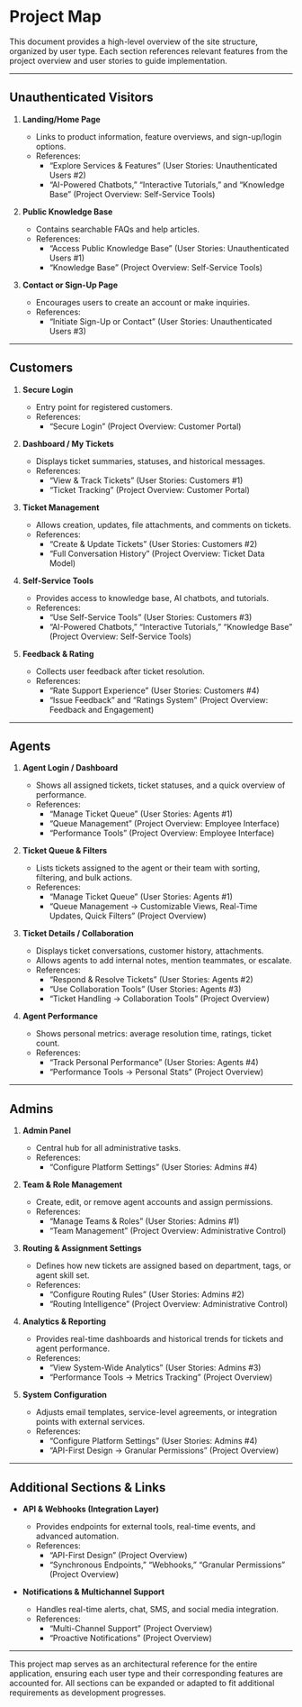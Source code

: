 # Project Map

This document provides a high-level overview of the site structure, organized by user type. Each section references relevant features from the project overview and user stories to guide implementation.

---

## Unauthenticated Visitors
1. **Landing/Home Page**  
   - Links to product information, feature overviews, and sign-up/login options.  
   - References:  
     - “Explore Services & Features” (User Stories: Unauthenticated Users #2)  
     - “AI-Powered Chatbots,” “Interactive Tutorials,” and “Knowledge Base” (Project Overview: Self-Service Tools)

2. **Public Knowledge Base**  
   - Contains searchable FAQs and help articles.  
   - References:  
     - “Access Public Knowledge Base” (User Stories: Unauthenticated Users #1)  
     - “Knowledge Base” (Project Overview: Self-Service Tools)

3. **Contact or Sign-Up Page**  
   - Encourages users to create an account or make inquiries.  
   - References:  
     - “Initiate Sign-Up or Contact” (User Stories: Unauthenticated Users #3)

---

## Customers
1. **Secure Login**  
   - Entry point for registered customers.  
   - References:  
     - “Secure Login” (Project Overview: Customer Portal)

2. **Dashboard / My Tickets**  
   - Displays ticket summaries, statuses, and historical messages.  
   - References:  
     - “View & Track Tickets” (User Stories: Customers #1)  
     - “Ticket Tracking” (Project Overview: Customer Portal)

3. **Ticket Management**  
   - Allows creation, updates, file attachments, and comments on tickets.  
   - References:  
     - “Create & Update Tickets” (User Stories: Customers #2)  
     - “Full Conversation History” (Project Overview: Ticket Data Model)

4. **Self-Service Tools**  
   - Provides access to knowledge base, AI chatbots, and tutorials.  
   - References:  
     - “Use Self-Service Tools” (User Stories: Customers #3)  
     - “AI-Powered Chatbots,” “Interactive Tutorials,” “Knowledge Base” (Project Overview: Self-Service Tools)

5. **Feedback & Rating**  
   - Collects user feedback after ticket resolution.  
   - References:  
     - “Rate Support Experience” (User Stories: Customers #4)  
     - “Issue Feedback” and “Ratings System” (Project Overview: Feedback and Engagement)

---

## Agents
1. **Agent Login / Dashboard**  
   - Shows all assigned tickets, ticket statuses, and a quick overview of performance.  
   - References:  
     - “Manage Ticket Queue” (User Stories: Agents #1)  
     - “Queue Management” (Project Overview: Employee Interface)  
     - “Performance Tools” (Project Overview: Employee Interface)

2. **Ticket Queue & Filters**  
   - Lists tickets assigned to the agent or their team with sorting, filtering, and bulk actions.  
   - References:  
     - “Manage Ticket Queue” (User Stories: Agents #1)  
     - “Queue Management → Customizable Views, Real-Time Updates, Quick Filters” (Project Overview)

3. **Ticket Details / Collaboration**  
   - Displays ticket conversations, customer history, attachments.  
   - Allows agents to add internal notes, mention teammates, or escalate.  
   - References:  
     - “Respond & Resolve Tickets” (User Stories: Agents #2)  
     - “Use Collaboration Tools” (User Stories: Agents #3)  
     - “Ticket Handling → Collaboration Tools” (Project Overview)

4. **Agent Performance**  
   - Shows personal metrics: average resolution time, ratings, ticket count.  
   - References:  
     - “Track Personal Performance” (User Stories: Agents #4)  
     - “Performance Tools → Personal Stats” (Project Overview)

---

## Admins
1. **Admin Panel**  
   - Central hub for all administrative tasks.  
   - References:  
     - “Configure Platform Settings” (User Stories: Admins #4)

2. **Team & Role Management**  
   - Create, edit, or remove agent accounts and assign permissions.  
   - References:  
     - “Manage Teams & Roles” (User Stories: Admins #1)  
     - “Team Management” (Project Overview: Administrative Control)

3. **Routing & Assignment Settings**  
   - Defines how new tickets are assigned based on department, tags, or agent skill set.  
   - References:  
     - “Configure Routing Rules” (User Stories: Admins #2)  
     - “Routing Intelligence” (Project Overview: Administrative Control)

4. **Analytics & Reporting**  
   - Provides real-time dashboards and historical trends for tickets and agent performance.  
   - References:  
     - “View System-Wide Analytics” (User Stories: Admins #3)  
     - “Performance Tools → Metrics Tracking” (Project Overview)

5. **System Configuration**  
   - Adjusts email templates, service-level agreements, or integration points with external services.  
   - References:  
     - “Configure Platform Settings” (User Stories: Admins #4)  
     - “API-First Design → Granular Permissions” (Project Overview)

---

## Additional Sections & Links
- **API & Webhooks (Integration Layer)**  
  - Provides endpoints for external tools, real-time events, and advanced automation.  
  - References:  
    - “API-First Design” (Project Overview)  
    - “Synchronous Endpoints,” “Webhooks,” “Granular Permissions” (Project Overview)

- **Notifications & Multichannel Support**  
  - Handles real-time alerts, chat, SMS, and social media integration.  
  - References:  
    - “Multi-Channel Support” (Project Overview)  
    - “Proactive Notifications” (Project Overview)

---

This project map serves as an architectural reference for the entire application, ensuring each user type and their corresponding features are accounted for. All sections can be expanded or adapted to fit additional requirements as development progresses. 